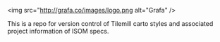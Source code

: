 <img src="http://grafa.co/images/logo.png alt="Grafa" />

This is a repo for version control of Tilemill carto styles and associated project information of ISOM specs.